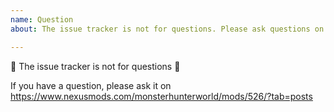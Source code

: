 ```yaml
---
name: Question
about: The issue tracker is not for questions. Please ask questions on https://www.nexusmods.com/monsterhunterworld/mods/526/?tab=posts

---
```


🚨 The issue tracker is not for questions 🚨

If you have a question, please ask it on https://www.nexusmods.com/monsterhunterworld/mods/526/?tab=posts
